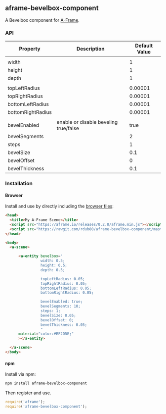 ## aframe-bevelbox-component

A Bevelbox component for [A-Frame](https://aframe.io).

### API

| Property          | Description | Default Value |
| ----------------  | ----------- | ------------- |
|                   |             |               |
| width             |             | 1             |
| height            |             | 1             |
| depth             |             | 1             |
|                   |             |               |
| topLeftRadius     |             | 0.00001       |
| topRightRadius    |             | 0.00001       |
| bottomLeftRadius  |             | 0.00001       |
| bottomRightRadius |             | 0.00001       |
|                   |             |               |
| bevelEnabled      | enable or disable beveling true/false| true          |
| bevelSegments     |             | 2             |
| steps             |             | 1             |
| bevelSize         |             | 0.1           |
| bevelOffset       |             | 0             |
| bevelThickness    |             | 0.1           |


### Installation

#### Browser

Install and use by directly including the [browser files](dist):

```html
<head>
  <title>My A-Frame Scene</title>
  <script src="https://aframe.io/releases/0.2.0/aframe.min.js"></script>
  <script src="https://rawgit.com/rdub80/aframe-bevelbox-component/master/dist/aframe-bevelbox-component.min.js"></script>
</head>

<body>
  <a-scene>

      <a-entity bevelbox="
                width: 0.5;
                height: 0.5;
                depth: 0.5;

                topLeftRadius: 0.05;
                topRightRadius: 0.05;
                bottomLeftRadius: 0.05;
                bottomRightRadius: 0.05;

                bevelEnabled: true;
                bevelSegments: 10;
                steps: 1;
                bevelSize: 0.05;
                bevelOffset: 0;
                bevelThickness: 0.05;
                " 
      material="color:#EF2D5E;"
      ></a-entity>

  </a-scene>
</body>
```

#### npm

Install via npm:

```bash
npm install aframe-bevelbox-component
```

Then register and use.

```js
require('aframe');
require('aframe-bevelbox-component');
```
